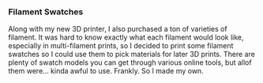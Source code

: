 ### Filament Swatches

Along with my new 3D printer, I also purchased a ton of varieties of filament. It was
hard to know exactly what each filament would look like, especially in multi-filament
prints, so I decided to print some filament swatches so I could use them to pick
materials for later 3D prints. There are plenty of swatch models you can get through
various online tools, but allof them were... kinda awful to use. Frankly. So I made
my own.
